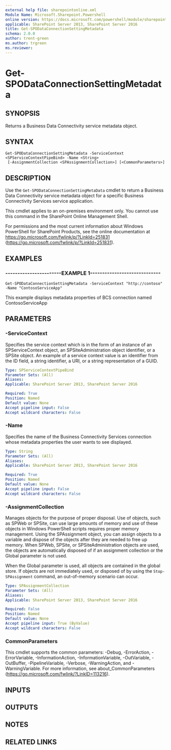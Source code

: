 ```yaml
---
external help file: sharepointonline.xml
Module Name: Microsoft.Sharepoint.Powershell
online version: https://docs.microsoft.com/powershell/module/sharepoint-server/get-spodataconnectionsettingmetadata
applicable: SharePoint Server 2013, SharePoint Server 2016
title: Get-SPODataConnectionSettingMetadata
schema: 2.0.0
author: trent-green
ms.author: trgreen
ms.reviewer:
---
```


# Get-SPODataConnectionSettingMetadata

## SYNOPSIS

Returns a Business Data Connectivity service metadata object.


## SYNTAX

```
Get-SPODataConnectionSettingMetadata -ServiceContext <SPServiceContextPipeBind> -Name <String>
 [-AssignmentCollection <SPAssignmentCollection>] [<CommonParameters>]
```

## DESCRIPTION
Use the `Get-SPODataConnectionSettingMetaData` cmdlet to return a Business Data Connectivity service metadata object for a specific Business Connectivity Services service application.

This cmdlet applies to an on-premises environment only.
You cannot use this command in the SharePoint Online Management Shell.

For permissions and the most current information about Windows PowerShell for SharePoint Products, see the online documentation at https://go.microsoft.com/fwlink/p/?LinkId=251831 (https://go.microsoft.com/fwlink/p/?LinkId=251831).


## EXAMPLES

### -----------------------EXAMPLE 1-----------------------------
```
Get-SPODataConnectionSettingMetadata -ServiceContext "http://contoso" -Name "ContosoServiceApp"
```

This example displays metadata properties of BCS connection named ContosoServiceApp


## PARAMETERS

### -ServiceContext
Specifies the service context which is in the form of an instance of an SPServiceContext object, an SPSiteAdministration object identifier, or a SPSite object.
An example of a service context value is an identifier from the ID field, a string identifier, a URI, or a string representation of a GUID.


```yaml
Type: SPServiceContextPipeBind
Parameter Sets: (All)
Aliases: 
Applicable: SharePoint Server 2013, SharePoint Server 2016

Required: True
Position: Named
Default value: None
Accept pipeline input: False
Accept wildcard characters: False
```

### -Name
Specifies the name of the Business Connectivity Services connection whose metadata properties the user wants to see displayed.


```yaml
Type: String
Parameter Sets: (All)
Aliases: 
Applicable: SharePoint Server 2013, SharePoint Server 2016

Required: True
Position: Named
Default value: None
Accept pipeline input: False
Accept wildcard characters: False
```

### -AssignmentCollection
Manages objects for the purpose of proper disposal.
Use of objects, such as SPWeb or SPSite, can use large amounts of memory and use of these objects in Windows PowerShell scripts requires proper memory management.
Using the SPAssignment object, you can assign objects to a variable and dispose of the objects after they are needed to free up memory.
When SPWeb, SPSite, or SPSiteAdministration objects are used, the objects are automatically disposed of if an assignment collection or the Global parameter is not used.

When the Global parameter is used, all objects are contained in the global store.
If objects are not immediately used, or disposed of by using the `Stop-SPAssignment` command, an out-of-memory scenario can occur.


```yaml
Type: SPAssignmentCollection
Parameter Sets: (All)
Aliases: 
Applicable: SharePoint Server 2013, SharePoint Server 2016

Required: False
Position: Named
Default value: None
Accept pipeline input: True (ByValue)
Accept wildcard characters: False
```

### CommonParameters
This cmdlet supports the common parameters: -Debug, -ErrorAction, -ErrorVariable, -InformationAction, -InformationVariable, -OutVariable, -OutBuffer, -PipelineVariable, -Verbose, -WarningAction, and -WarningVariable. For more information, see about_CommonParameters (https://go.microsoft.com/fwlink/?LinkID=113216).

## INPUTS

## OUTPUTS

## NOTES

## RELATED LINKS

